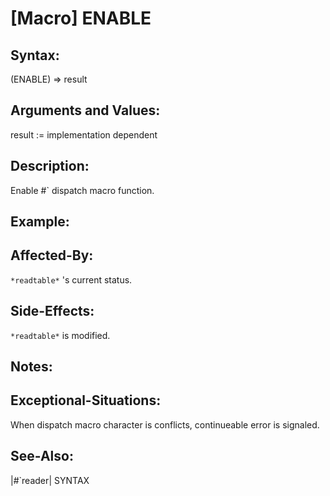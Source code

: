 # [Macro] ENABLE

## Syntax:

(ENABLE) => result

## Arguments and Values:

result := implementation dependent

## Description:
Enable #\` dispatch macro function.

## Example:

## Affected-By:
`*readtable*` 's current status.

## Side-Effects:
`*readtable*` is modified.

## Notes:

## Exceptional-Situations:
When dispatch macro character is conflicts, continueable error is signaled.

## See-Also:

|#\`reader|
SYNTAX
